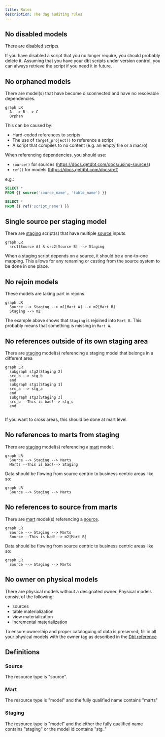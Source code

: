 ```yaml
---
title: Rules
description: The dag auditing rules
---
```


## No disabled models

There are disabled scripts.

If you have disabled a script that you no longer require, you should probably delete it.
Assuming that you have your dbt scripts under version control, you can always retrieve the script if you need it in future.

## No orphaned models

There are model(s) that have become disconnected and have no resolvable dependencies.

```mermaid
graph LR
  A --> B --> C
  Orphan
```

This can be caused by:

- Hard-coded references to scripts
- The use of `target_project()` to reference a script
- A script that compiles to no content (e.g. an empty file or a macro)

When referencing dependencies, you should use:

- `source()` for sources (https://docs.getdbt.com/docs/using-sources)
- `ref()` for models (https://docs.getdbt.com/docs/ref)

e.g.:

```sql
SELECT *
FROM {{ source('source_name', 'table_name') }}

SELECT *
FROM {{ ref('script_name') }}
```

## Single source per staging model

There are [staging](#staging) script(s) that have multiple [source](#source) inputs.

```mermaid
graph LR
  src1[Source A] & src2[Source B] --> Staging
```

When a staging script depends on a source, it should be a one-to-one mapping. This allows for any renaming or casting from the source system to be done in one place.

## No rejoin models

These models are taking part in rejoins.

```mermaid
graph LR
  Source --> Staging --> m1[Mart A] --> m2[Mart B]
  Staging --> m2
```

The example above shows that `Staging` is rejoined into `Mart B`. This probably means that something is missing in `Mart A`.

## No references outside of its own staging area

There are [staging](#staging) model(s) referencing a staging model that belongs in a different area

```mermaid
graph LR
  subgraph stg2[Staging 2]
  src_b --> stg_b
  end
  subgraph stg1[Staging 1]
  src_a --> stg_a
  end
  subgraph stg3[Staging 3]
  src_b --This is bad!--> stg_c
  end
  
```

If you want to cross areas, this should be done at mart level.

## No references to marts from staging

There are [staging](#staging) model(s) referencing a [mart](#mart) model.

```mermaid
graph LR
  Source --> Staging --> Marts
  Marts --This is bad!--> Staging
```

Data should be flowing from source centric to business centric areas like so:

```mermaid
graph LR
  Source --> Staging --> Marts
```

## No references to source from marts

There are [mart](#mart) model(s) referencing a [source](#source). 

```mermaid
graph LR
  Source --> Staging --> Marts
  Source --This is bad!--> m2[Mart B]
```

Data should be flowing from source centric to business centric areas like so:

```mermaid
graph LR
  Source --> Staging --> Marts
```

## No owner on physical models

There are physical models without a designated owner. Physical models consist of the following:
- sources
- table materialization
- view materialization
- incremental materialization

To ensure ownership and proper cataloguing of data is preserved, fill in all your physical models with the owner tag as described in the [Dbt reference](https://docs.getdbt.com/reference/resource-properties/meta/#designate-a-model-owner)


## Definitions
### Source

The resource type is "source".
### Mart

The resource type is "model" and the fully qualified name contains "marts"

### Staging

The resource type is "model" and the either the fully qualified name contains "staging" or the model id contains "stg_"
